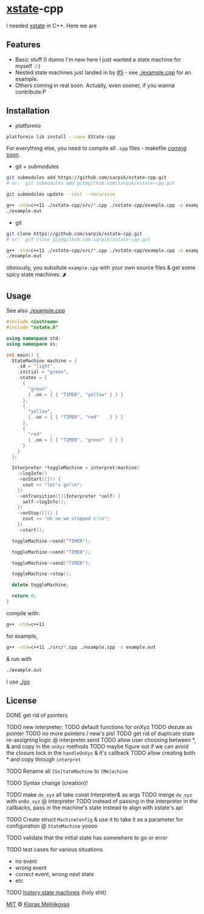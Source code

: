 # [xstate](https://github.com/davidkpiano/xstate)-cpp

I needed [xstate](https://github.com/davidkpiano/xstate) in C++. Here we are

## Features

* Basic stuff (I dunno I'm new here I just wanted a state machine for myself ☃)
* Nested state machines just landed in by [#5](https://github.com/sarpik/xstate-cpp/pull/5) - see [./example.cpp](./example.cpp) for an example.
* Others coming in real soon. Actually, even sooner, if you wanna contribute:P

## Installation

* platformio

```sh
platformio lib install --save XState-cpp
```

For everything else, you need to compile all `.cpp` files - makefile [coming soon](https://github.com/sarpik/xstate-cpp/issues/7).

* git + submodules

```sh
git submodules add https://github.com/sarpik/xstate-cpp.git
# or:  git submodules add git@github.com/sarpik/xstate-cpp.git

git submodules update --init --recursive

g++ -std=c++11 ./xstate-cpp/src/*.cpp ./xstate-cpp/example.cpp -o example.out
./example.out
```

* git

```sh
git clone https://github.com/sarpik/xstate-cpp.git
# or:  git clone git@github.com:sarpik/xstate-cpp.git

g++ -std=c++11 ./xstate-cpp/src/*.cpp ./xstate-cpp/example.cpp -o example.out
./example.out
```

obviously, you subsitute `example.cpp` with your own source files & get some spicy state machines. 🌶

## Usage

See also [./example.cpp](./example.cpp)

```cpp
#include <iostream>
#include "xstate.h"

using namespace std;
using namespace xs;

int main() {
  StateMachine machine = {
    .id = "light",
    .initial = "green",
    .states = {
      {
        "green" ,
        { .on = { { "TIMER", "yellow" } } }
      },
      {
        "yellow",
        { .on = { { "TIMER", "red"    } } }
      },
      {
        "red"   ,
        { .on = { { "TIMER", "green"  } } }
      }
    }
  };

  Interpreter *toggleMachine = interpret(machine)
    ->logInfo()
    ->onStart([]() {
      cout << "let's go!\n";
    })
    ->onTransition([](Interpreter *self) {
      self->logInfo();
    })
    ->onStop([]() {
      cout << "oh no we stopped c:\n";
    })
    ->start();

  toggleMachine->send("TIMER");

  toggleMachine->send("TIMER");

  toggleMachine->send("TIMER");

  toggleMachine->stop();

  delete toggleMachine;

  return 0;
}
```

compile with:

```sh
g++ -std=c++11
```

for example,

```sh
g++ -std=c++11 ./src/*.cpp ./example.cpp -o example.out
```

& run with

```sh
./example.out
```

I use [./go](./go)

## License

DONE get rid of pointers

TODO new interpreter;
TODO default functions for onXyz
TODO dezute as pointer
TODO no more pointers / new's pls!
TODO get rid of duplicate state re-assigning logic @ interpreter.send
TODO allow user choosing between *, & and copy in the `onXyz` methods
TODO maybe figure out if we can avoid the closure lock in the `handleOnXyz` & it's callback
TODO allow creating both * and copy through `interpret`

TODO Rename all `[Ss]tateMachine` to `[Mm]achine`

TODO Syntax change (creation)!

TODO make `do_xyz` all take const Interpreter& as args
TODO merge `do_xyz` with `onDo_xyz` @ interpreter
TODO instead of passing in the interpreter in the callbacks, pass in the machine's state instead to align with xstate's api

TODO Create struct `MachineConfig` & use it to take it as a parameter for configuration @ `StateMachine` yoooo

TODO validate that the initial state has somewhere to go or error

TODO test cases for various situations
* no event
* wrong event
* correct event, wrong next state
* etc

TODO [history state machines](https://github.com/davidkpiano/xstate#history-states) (holy shit)


[MIT](./LICENSE) © [Kipras Melnikovas](https://github.com/sarpik)
